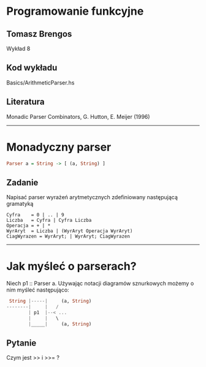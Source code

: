 # Programowanie funkcyjne

## Tomasz Brengos

Wykład 8


## Kod wykładu 
Basics/ArithmeticParser.hs


## Literatura

Monadic Parser Combinators, G. Hutton, E. Meijer (1996) 


---


# Monadyczny parser


```haskell
Parser a = String -> [ (a, String) ]
```

## Zadanie
Napisać parser wyrażeń arytmetycznych zdefiniowany następującą gramatyką
```
Cyfra    = 0 | .. | 9
Liczba   = Cyfra | Cyfra Liczba
Operacja = + | *
WyrAryt  = Liczba | (WyrAryt Operacja WyrAryt)
CiagWyrazen = WyrAryt; | WyrAryt; CiagWyrazen
```

---

# Jak myśleć o parserach?

Niech p1 :: Parser a. Używając notacji diagramów sznurkowych
możemy o nim myśleć następująco:
```haskell
 String |-----|     (a, String)
--------|     |   /
        | p1  |--< ...      
        |     |   \    
        |_____|     (a, String)
```

## Pytanie
Czym jest >> i >>= ?

